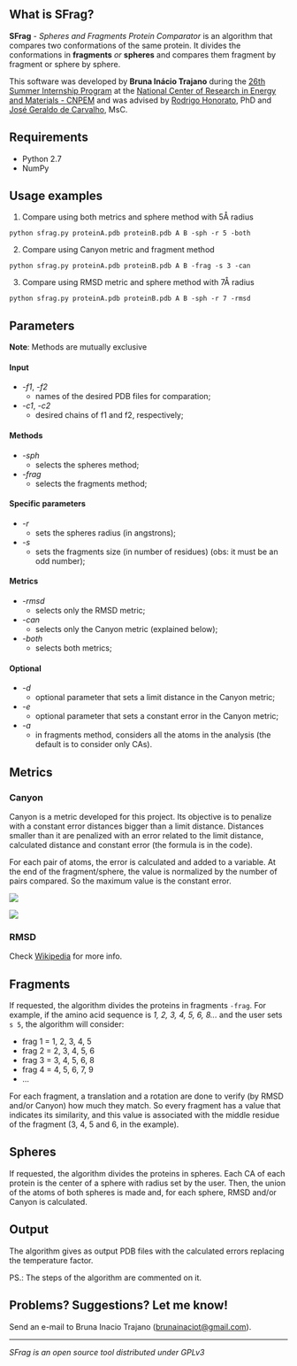 ## What is SFrag?
**SFrag** - *Spheres and Fragments Protein Comparator* is an algorithm that compares two conformations of the same protein. It divides the conformations in **fragments** *or* **spheres** and compares them fragment by fragment or sphere by sphere.

This software was developed by **Bruna Inácio Trajano** during the [26th Summer Internship Program](http://pages.cnpem.br/bolsasdeverao/) at the [National Center of Research in Energy and Materials - CNPEM](http://cnpem.br) and was advised by [Rodrigo Honorato](https://github.com/rodrigovrgs), PhD and [José Geraldo de Carvalho](https://github.com/jgcarvalho), MsC.

## Requirements

- Python 2.7
- NumPy

## Usage examples

1) Compare using both metrics and sphere method with 5Å radius

`python sfrag.py proteinA.pdb proteinB.pdb A B -sph -r 5 -both`

2) Compare using Canyon metric and fragment method

`python sfrag.py proteinA.pdb proteinB.pdb A B -frag -s 3 -can`

3) Compare using RMSD metric and sphere method with 7Å radius

`python sfrag.py proteinA.pdb proteinB.pdb A B -sph -r 7 -rmsd`

## Parameters

**Note**: Methods are mutually exclusive

#### Input
- *-f1*, *-f2*
    - names of the desired PDB files for comparation;
- *-c1*, *-c2*
    - desired chains of f1 and f2, respectively;

#### Methods
- *-sph*
    - selects the spheres method;
- *-frag*
    - selects the fragments method;

#### Specific parameters
- *-r*
    - sets the spheres radius (in angstrons);
- *-s*
    - sets the fragments size (in number of residues) (obs: it must be an odd number);

#### Metrics
- *-rmsd*
    - selects only the RMSD metric;
- *-can*
    - selects only the Canyon metric (explained below);
- *-both*
    - selects both metrics;

#### Optional
- *-d*
    - optional parameter that sets a limit distance in the Canyon metric;
- *-e*
    - optional parameter that sets a constant error in the Canyon metric;
- *-a*
    - in fragments method, considers all the atoms in the analysis (the default is to consider only CAs).

## Metrics
### Canyon
Canyon is a metric developed for this project. Its objective is to penalize with a constant error distances bigger than a limit distance. Distances smaller than it are penalized with an error related to the limit distance, calculated distance and constant error (the formula is in the code).

For each pair of atoms, the error is calculated and added to a variable. At the end of the fragment/sphere, the value is normalized by the number of pairs compared. So the maximum value is the constant error.


![](https://www.ime.usp.br/~rvargas/sfrag_canyon_form.gif)


![](https://www.ime.usp.br/~rvargas/sfrag_canyon.png)

### RMSD
Check [Wikipedia](https://en.wikipedia.org/wiki/Root-mean-square_deviation_of_atomic_positions) for more info.


## Fragments
If requested, the algorithm divides the proteins in fragments `-frag`. For example, if the amino acid sequence is *1, 2, 3, 4, 5, 6, 8...* and the user sets `s 5`, the algorithm will consider:
- frag 1 = 1, 2, 3, 4, 5
- frag 2 = 2, 3, 4, 5, 6
- frag 3 = 3, 4, 5, 6, 8
- frag 4 = 4, 5, 6, 7, 9
- ...



For each fragment, a translation and a rotation are done to verify (by RMSD and/or Canyon) how much they match. So every fragment has a value that indicates its similarity, and this value is associated with the middle residue of the fragment (3, 4, 5 and 6, in the example).

## Spheres
If requested, the algorithm divides the proteins in spheres. Each CA of each protein is the center of a sphere with radius set by the user. Then, the union of the atoms of both spheres is made and, for each sphere, RMSD and/or Canyon is calculated.

## Output
The algorithm gives as output PDB files with the calculated errors replacing the temperature factor.

PS.: The steps of the algorithm are commented on it.

## Problems? Suggestions? Let me know!
Send an e-mail to Bruna Inacio Trajano (brunainaciot@gmail.com).


___
*SFrag is an open source tool distributed under GPLv3*

